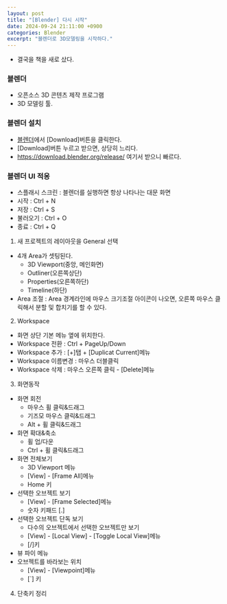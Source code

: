 ```yaml
---
layout: post
title: "[Blender] 다시 시작"
date: 2024-09-24 21:11:00 +0900
categories: Blender
excerpt: "블렌더로 3D모델링을 시작하다."
---
```


- 결국을 책을 새로 샀다.

### 블렌더
- 오픈소스 3D 콘텐츠 제작 프로그램
- 3D 모델링 툴.

### 블렌더 설치

- [블렌더](https://www.blender.org/)에서 [Download]버튼을 클릭한다.
- [Download]버튼 누르고 받으면, 상당히 느리다.
- <https://download.blender.org/release/> 여기서 받으니 빠르다.

### 블렌더 UI 적응

- 스플래시 스크린 : 블렌더를 실행하면 항상 나타나는 대문 화면
- 시작 : Ctrl + N
- 저장 : Ctrl + S
- 불러오기 : Ctrl + O
- 종료 : Ctrl + Q

1. 새 프로젝트의 레이아웃을 General 선택
- 4개 Area가 셋팅된다.
  - 3D Viewport(중앙, 메인화면)
  - Outliner(오른쪽상단)
  - Properties(오른쪽하단)
  - Timeline(하단)
- Area 조절 : Area 경계라인에 마우스 크기조절 아이콘이 나오면, 오른쪽 마우스 클릭해서 분할 및 합치기를 할 수 있다.

2. Workspace
- 화면 상단 기본 메뉴 옆에 위치한다.
- Workspace 전환 : Ctrl + PageUp/Down
- Workspace 추가 : [+]탭 + [Duplicat Current]메뉴
- Workspace 이름변경 : 마우스 더블클릭
- Workspace 삭제 : 마우스 오른쪽 클릭 - [Delete]메뉴

3. 화면동작
- 화면 회전
  - 마우스 휠 클릭&드래그
  - 기즈모 마우스 클릭&드래그
  - Alt + 휠 클릭&드래그
- 화면 확대&축소
  - 휠 업/다운
  - Ctrl + 휠 클릭&드래그
- 화면 전체보기
  - 3D Viewport 메뉴
  - [View] - [Frame All]메뉴
  - Home 키
- 선택한 오브젝트 보기
  - [View] - [Frame Selected]메뉴
  - 숫자 키패드 [.]
- 선택한 오브젝트 단독 보기
  - 다수의 오브젝트에서 선택한 오브젝트만 보기
  - [View] - [Local View] - [Toggle Local View]메뉴
  - [/]키
- 뷰 파이 메뉴
- 오브젝트를 바라보는 위치
  - [View] - [Viewpoint]메뉴
  - [`] 키

4. 단축키 정리